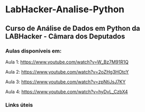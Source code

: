 
<h1> LabHacker-Analise-Python </h1>

<h2> Curso de Análise de Dados em Python da LABHacker - Câmara dos Deputados </h2>

<h3> Aulas disponíveis em: </h3> 

Aula 1:
https://www.youtube.com/watch?v=W_Bz7M91R1Q
 
Aula 2:
https://www.youtube.com/watch?v=2oZHg3HOtcY

Aula 3:
https://www.youtube.com/watch?v=zpNtiJsJ7KY

Aula 4:
https://www.youtube.com/watch?v=hyDvL_CzbX4


<h3> Links úteis </h3> 
